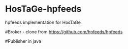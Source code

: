 # HosTaGe-hpfeeds
hpfeeds implementation for HosTaGe


#Broker - clone from https://github.com/hpfeeds/hpfeeds

#Publisher in java
